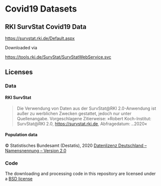 # Covid19 Datasets

## RKI SurvStat Covid19 Data

https://survstat.rki.de/Default.aspx

Downloaded via

https://tools.rki.de/SurvStat/SurvStatWebService.svc

## Licenses

### Data

#### RKI SurvStat

>Die Verwendung von Daten aus der SurvStat@RKI 2.0-Anwendung ist außer zu werblichen Zwecken gestattet,
jedoch nur unter Quellenangabe.
> Vorgeschlagene Zitierweise:
> »Robert Koch-Institut: SurvStat@RKI 2.0, https://survstat.rki.de, Abfragedatum: **.**.2020«

#### Population data

© Statistisches Bundesamt (Destatis), 2020
[Datenlizenz Deutschland – Namensnennung – Version 2.0](https://www.destatis.de/DE/Service/Impressum/copyright-genesis-online.html)

### Code

The downloading and processing code in this repository are licensed under a [BSD license](./LICENSE)
